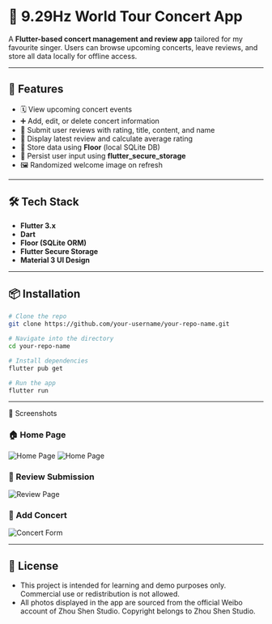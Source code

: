 # 🎤 9.29Hz World Tour Concert App

A **Flutter-based concert management and review app** tailored for my favourite singer. Users can browse upcoming concerts, leave reviews, and store all data locally for offline access.

---

## 📱 Features

- 🗓 View upcoming concert events
- ➕ Add, edit, or delete concert information
- 📝 Submit user reviews with rating, title, content, and name
- 🌟 Display latest review and calculate average rating
- 💾 Store data using **Floor** (local SQLite DB)
- 🔐 Persist user input using **flutter_secure_storage**
- 🖼 Randomized welcome image on refresh

---

## 🛠 Tech Stack

- **Flutter 3.x**
- **Dart**
- **Floor (SQLite ORM)**
- **Flutter Secure Storage**
- **Material 3 UI Design**

---

## 📦 Installation

```bash
# Clone the repo
git clone https://github.com/your-username/your-repo-name.git

# Navigate into the directory
cd your-repo-name

# Install dependencies
flutter pub get

# Run the app
flutter run
```

---

📸 Screenshots
### 🏠 Home Page
![Home Page](screenshot/main.png)
![Home Page](screenshot/main2.png)

### 📝 Review Submission
![Review Page](screenshot/reviews.png)

### 🎫 Add Concert
![Concert Form](screenshot/add_new_events.png)

---

## 📄 License

- This project is intended for learning and demo purposes only. Commercial use or redistribution is not allowed.
- All photos displayed in the app are sourced from the official Weibo account of Zhou Shen Studio. Copyright belongs to Zhou Shen Studio.

